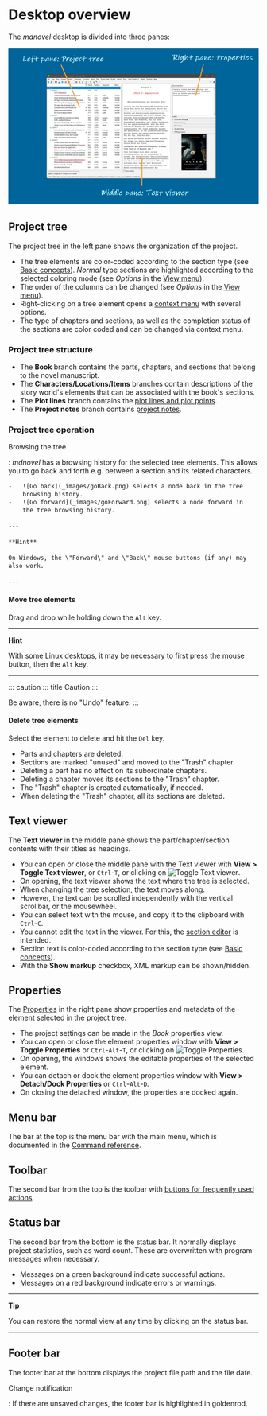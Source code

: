 # Desktop overview

The *mdnovel* desktop is divided into three panes:

![Screenshot](_images/desktop01.png)

## Project tree

The project tree in the left pane shows the organization of the project.

-   The tree elements are color-coded according to the section type (see
    [Basic concepts](basic_concepts#part-chapter-section-types)).
    *Normal* type sections are highlighted according to the selected
    coloring mode (see *Options* in the 
    [View menu](view_menu#coloring-mode)).
-   The order of the columns can be changed (see *Options* in the 
    [View menu](view_menu#columns)).
-   Right-clicking on a tree element opens a 
    [context menu](tree_context_menu) with several options.
-   The type of chapters and sections, as well as the completion status
    of the sections are color coded and can be changed via context menu.

### Project tree structure

-   The **Book** branch contains the parts, chapters, and sections that
    belong to the novel manuscript.
-   The **Characters/Locations/Items** branches contain descriptions of
    the story world's elements that can be associated with the book's
    sections.
-   The **Plot lines** branch contains the
    [plot lines and plot points](plotting#defining-plot-lines).
-   The **Project notes** branch contains 
    [project notes](project_note_view).

### Project tree operation

Browsing the tree

:   *mdnovel* has a browsing history for the selected tree elements.
    This allows you to go back and forth e.g. between a section and its
    related characters.

    -   ![Go back](_images/goBack.png) selects a node back in the tree
        browsing history.
    -   ![Go forward](_images/goForward.png) selects a node forward in
        the tree browsing history.

    ---
    
    **Hint**

    On Windows, the \"Forward\" and \"Back\" mouse buttons (if any) may
    also work.
    
    ---

#### Move tree elements

Drag and drop while holding down the `Alt` key.

---

**Hint**


With some Linux desktops, it may be necessary to first press the mouse
button, then the `Alt` key.

---

::: caution
::: title
Caution
:::

Be aware, there is no \"Undo\" feature.
:::

#### Delete tree elements

Select the element to delete and hit the `Del` key.

-   Parts and chapters are deleted.
-   Sections are marked \"unused\" and moved to the \"Trash\" chapter.
-   Deleting a part has no effect on its subordinate chapters.
-   Deleting a chapter moves its sections to the \"Trash\" chapter.
-   The \"Trash\" chapter is created automatically, if needed.
-   When deleting the \"Trash\" chapter, all its sections are deleted.

## Text viewer

The **Text viewer** in the middle pane shows the part/chapter/section
contents with their titles as headings.

-   You can open or close the middle pane with the Text viewer with
    **View \> Toggle Text viewer**, or `Ctrl`-`T`, or clicking on
    ![Toggle Text viewer](_images/viewer.png).
-   On opening, the text viewer shows the text where the tree is
    selected.
-   When changing the tree selection, the text moves along.
-   However, the text can be scrolled independently with the vertical
    scrollbar, or the mousewheel.
-   You can select text with the mouse, and copy it to the clipboard
    with `Ctrl`-`C`.
-   You cannot edit the text in the viewer. For this, the 
    [section editor](editor) is intended.
-   Section text is color-coded according to the section type (see
    [Basic concepts](basic_concepts#part-chapter-section-types)).
-   With the **Show markup** checkbox, XML markup can be shown/hidden.

## Properties

The [Properties](properties) in the right pane show properties and
metadata of the element selected in the project tree.

-   The project settings can be made in the *Book* properties view.
-   You can open or close the element properties window with **View \>
    Toggle Properties** or `Ctrl`-`Alt`-`T`, or clicking on ![Toggle
    Properties](_images/properties.png).
-   On opening, the windows shows the editable properties of the
    selected element.
-   You can detach or dock the element properties window with **View \>
    Detach/Dock Properties** or `Ctrl`-`Alt`-`D`.
-   On closing the detached window, the properties are docked again.


## Menu bar

The bar at the top is the menu bar with the main menu, which is
documented in the [Command reference](command_reference).

## Toolbar

The second bar from the top is the toolbar with [buttons for frequently
used actions](toolbar).

## Status bar

The second bar from the bottom is the status bar. It normally displays
project statistics, such as word count. These are overwritten with
program messages when necessary.

-   Messages on a green background indicate successful actions.
-   Messages on a red background indicate errors or warnings.

---

**Tip**

You can restore the normal view at any time by clicking on the status
bar.

---

## Footer bar

The footer bar at the bottom displays the project file path and the file
date.

Change notification

:   If there are unsaved changes, the footer bar is highlighted in
    goldenrod.

